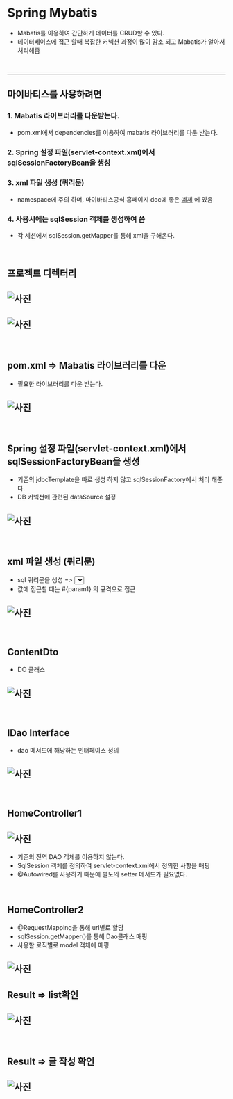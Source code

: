 # Spring Mybatis
- Mabatis를 이용하여 간단하게 데이터를 CRUD할 수 있다.
- 데이터베이스에 접근 할때 복잡한 커넥션 과정이 많이 감소 되고 Mabatis가 알아서 처리해줌

<br/>

<hr/>

## 마이바티스를 사용하려면

### 1. Mabatis 라이브러리를 다운받는다. 
- pom.xml에서 dependencies를 이용하여 mabatis 라이브러리를 다운 받는다.

### 2. Spring 설정 파일(servlet-context.xml)에서 sqlSessionFactoryBean을 생성

### 3. xml 파일 생성 (쿼리문) 
- namespace에 주의 하며, 마이바티스공식 홈페이지 doc에 좋은 <a href = "http://www.mybatis.org/mybatis-3/ko/sqlmap-xml.html">예제</a> 에 있음

### 4. 사용시에는 sqlSession 객체를 생성하여 씀
- 각 세션에서 sqlSession.getMapper를 통해 xml을 구해온다.

<br/>

## 프로젝트 디렉터리

## ![사진](https://github.com/leedongjoon121/SpringFramework_study2/blob/mabatis/document_img/directory1.PNG?raw=true)

## ![사진](https://github.com/leedongjoon121/SpringFramework_study2/blob/mabatis/document_img/directory2.PNG?raw=true)

<br/>

## pom.xml => Mabatis 라이브러리를 다운 
- 필요한 라이브러리를 다운 받는다.

## ![사진](https://github.com/leedongjoon121/SpringFramework_study2/blob/mabatis/document_img/pom_xml_dependency_add.PNG?raw=true)

<br/>

## Spring 설정 파일(servlet-context.xml)에서 sqlSessionFactoryBean을 생성
- 기존의 jdbcTemplate을 따로 생성 하지 않고 sqlSessionFactory에서 처리 해준다.
- DB 커넥션에 관련된 dataSource 설정

## ![사진](https://github.com/leedongjoon121/SpringFramework_study2/blob/mabatis/document_img/servlet-context_xml.PNG?raw=true)

<br/>

## xml 파일 생성 (쿼리문) 
- sql 쿼리문을 생성 => <select> , <insert> , <delete> 태그문을 이용해 생성
- 값에 접근할 때는 #{param1} 의 규격으로 접근

## ![사진](https://github.com/leedongjoon121/SpringFramework_study2/blob/mabatis/document_img/IDao_xml.PNG?raw=true)

<br/>

## ContentDto
- DO 클래스

## ![사진](https://github.com/leedongjoon121/SpringFramework_study2/blob/mabatis/document_img/ContentDto_java.PNG?raw=true)

<br/>

## IDao  Interface
- dao 메서드에 해당하는 인터페이스 정의

## ![사진](https://github.com/leedongjoon121/SpringFramework_study2/blob/mabatis/document_img/IDao_java.PNG?raw=true)

<br/>

## HomeController1

## ![사진](https://github.com/leedongjoon121/SpringFramework_study2/blob/mabatis/document_img/HomeController1_java.PNG?raw=true)

- 기존의 전역 DAO 객체를 이용하지 않는다.
- SqlSession 객체를 정의하여 servlet-context.xml에서 정의한 사항을 매핑
- @Autowired를 사용하기 때문에 별도의 setter 메서드가 필요없다.

<br/>

## HomeController2
- @RequestMapping을 통해 url별로 할당
- sqlSession.getMapper()를 통해 Dao클래스 매핑
- 사용할 로직별로 model 객체에 매핑

## ![사진](https://github.com/leedongjoon121/SpringFramework_study2/blob/mabatis/document_img/HomeController2_java.PNG?raw=true)

## Result => list확인

## ![사진](https://github.com/leedongjoon121/SpringFramework_study2/blob/mabatis/document_img/Result1.PNG?raw=true)

<br/>

## Result => 글 작성 확인

## ![사진](https://github.com/leedongjoon121/SpringFramework_study2/blob/mabatis/document_img/Result2.PNG?raw=true)

<br/>


